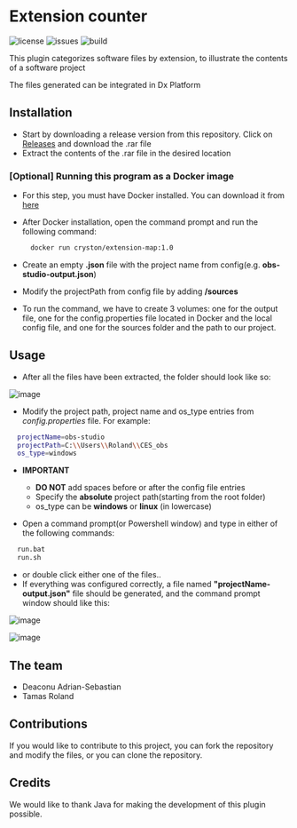 # Extension counter

![license](https://img.shields.io/github/license/Cryston98/extension_counter)
![issues](https://img.shields.io/github/issues/Cryston98/extension_counter)
![build](https://img.shields.io/appveyor/build/Cryston98/extension_counter)

This plugin categorizes software files by extension, to illustrate the contents of a software project

The files generated can be integrated in Dx Platform

## Installation

* Start by downloading a release version from this repository. Click on [Releases](https://github.com/Cryston98/extension_counter/releases "Go to Releases") and download the .rar file
* Extract the contents of the .rar file in the desired location
 ### [Optional] Running this program as a Docker image
  * For this step, you must have Docker installed. You can download it from [here](https://www.docker.com/)
  * After Docker installation, open the command prompt and run the following command:
    ```bash
      docker run cryston/extension-map:1.0
    ```
    
  * Create an empty **.json** file with the project name from config(e.g. **obs-studio-output.json**)
  * Modify the projectPath from config file by adding **/sources**
  * To run the command, we have to create 3 volumes: one for the output file, one for the config.properties file located
  in Docker and the local config file, and one for the sources folder and the path to our project.

## Usage

* After all the files have been extracted, the folder should look like so:

![image](https://user-images.githubusercontent.com/33568801/112189544-c8207a80-8c0c-11eb-9275-b01644009864.png)



* Modify the project path, project name and os_type entries from *config.properties* file. For example:
```bash
  projectName=obs-studio
  projectPath=C:\\Users\\Roland\\CES_obs
  os_type=windows
```

* **IMPORTANT** 

   * **DO NOT** add spaces before or after the config file entries
   * Specify the **absolute** project path(starting from the root folder)
   * os_type can be **windows** or **linux** (in lowercase)

* Open a command prompt(or Powershell window) and type in either of the following commands:
```bash
  run.bat
  run.sh
```

* or double click either one of the files..
* If everything was configured correctly, a file named **"projectName-output.json"** file should be generated, and the command prompt window should like this:

![image](https://user-images.githubusercontent.com/33568801/112191042-43cef700-8c0e-11eb-916a-c1c737beabe5.png)


![image](https://user-images.githubusercontent.com/33568801/112190671-e8046e00-8c0d-11eb-908f-ff415c2f8d01.png)


## The team

 * Deaconu Adrian-Sebastian
 * Tamas Roland

## Contributions

 If you would like to contribute to this project, you can fork the repository and modify the files,
 or you can clone the repository.
 
## Credits
 We would like to thank Java for making the development of this plugin possible.
